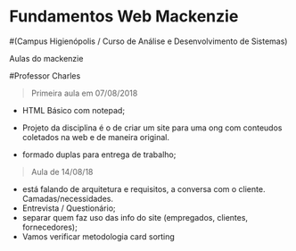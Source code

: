 # Fundamentos Web Mackenzie 
#(Campus Higienópolis / Curso de Análise e Desenvolvimento de Sistemas)

Aulas do mackenzie

#Professor Charles  

> Primeira aula em 07/08/2018 

- HTML Básico com notepad;

- Projeto da disciplina é o de criar um site para uma ong com conteudos coletados na web e de maneira original. 

- formado duplas para entrega de trabalho;

> Aula de 14/08/18 

- está falando de arquitetura e requisitos, a conversa com o cliente. Camadas/necessidades.
- Entrevista / Questionário;
- separar quem faz uso das info do site (empregados, clientes, fornecedores);
- Vamos verificar metodologia card sorting



